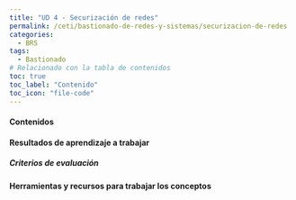 ```yaml
---
title: "UD 4 - Securización de redes"
permalink: /ceti/bastionado-de-redes-y-sistemas/securizacion-de-redes
categories:
  - BRS
tags:
  - Bastionado
# Relacionado con la tabla de contenidos
toc: true
toc_label: "Contenido"
toc_icon: "file-code"
---
```


#### Contenidos

#### Resultados de aprendizaje a trabajar

##### Criterios de evaluación

#### Herramientas y recursos para trabajar los conceptos
